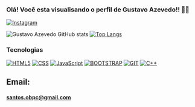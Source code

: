 ### Olá! Você esta visualisando o perfil de Gustavo Azevedo!! 👨‍💻
[![Instagram](https://img.shields.io/badge/Instagram-E4405F?style=for-the-badge&logo=instagram&logoColor=white)](https://instagram.com/santossksd)

![Gustavo Azevedo GitHub stats](https://github-readme-stats.vercel.app/api?username=GustavoSAzevedo&show_icons=true&theme=transparent)
[![Top Langs](https://github-readme-stats.vercel.app/api/top-langs/?username=GustavoSAzevedo)](https://github.com/anuraghazra/github-readme-stats)

### Tecnologias
[![HTML5](https://img.shields.io/badge/HTML5-E34F26?style=for-the-badge&logo=html5&logoColor=white)](#)
[![CSS](https://img.shields.io/badge/CSS3-1572B6?style=for-the-badge&logo=css3&logoColor=white)](#)
[![JavaScript](https://img.shields.io/badge/JavaScript-323330?style=for-the-badge&logo=javascript&logoColor=F7DF1E)](#)
[![BOOTSTRAP](https://img.shields.io/badge/Bootstrap-563D7C?style=for-the-badge&logo=bootstrap&logoColor=white)](#)
[![GIT](https://img.shields.io/badge/GIT-E44C30?style=for-the-badge&logo=git&logoColor=white)](#)
[![C++](https://img.shields.io/badge/C%2B%2B-00599C?style=for-the-badge&logo=c%2B%2B&logoColor=white)](#)

## Email: 
#### santos.obpc@gmail.com
